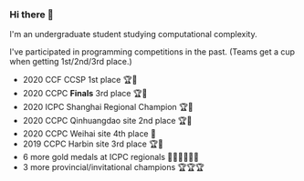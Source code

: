 ### Hi there 👋

I'm an undergraduate student studying computational complexity.

I've participated in programming competitions in the past. (Teams get a cup when getting 1st/2nd/3rd place.)

- 2020 CCF CCSP 1st place 🏆🏅️
- 2020 CCPC **Finals** 3rd place 🏆🏅️
- 2020 ICPC Shanghai Regional Champion 🏆🏅️
- 2020 CCPC Qinhuangdao site 2nd place 🏆🏅️
- 2020 CCPC Weihai site 4th place 🏅️
- 2019 CCPC Harbin site 3rd place 🏆🏅️
- 6 more gold medals at ICPC regionals 🏅️🏅️🏅️🏅️🏅️🏅️
- 3 more provincial/invitational champions 🏆🏆🏆
